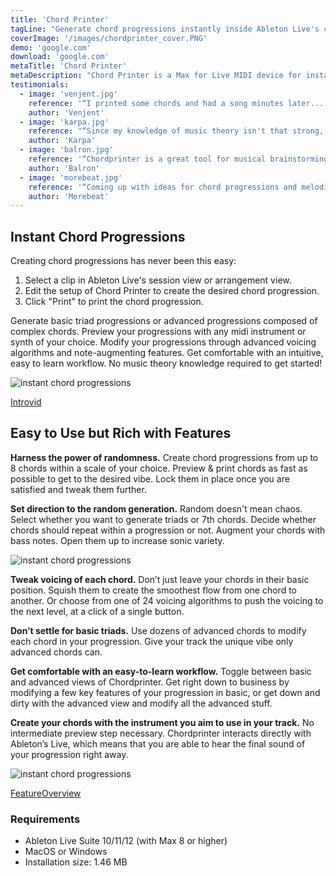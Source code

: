 ```yaml
---
title: 'Chord Printer'
tagLine: "Generate chord progressions instantly inside Ableton Live's clips. Create loops that vibe with this Max for Live device!"
coverImage: '/images/chordprinter_cover.PNG'
demo: 'google.com'
download: 'google.com'
metaTitle: 'Chord Printer'
metaDescription: "Chord Printer is a Max for Live MIDI device for instant generation of chord progressions. Get inspired or create a chord progression outright directly inside Ableton Live's clips."
testimonials:
  - image: 'venjent.jpg'
    reference: '“I printed some chords and had a song minutes later... This thing is magical! Chord Printer is a simple yet hugely inspiring tool for songwriters of all styles. Thank you for the Printer Jams!”'
    author: 'Venjent'
  - image: 'karpa.jpg'
    reference: "“Since my knowledge of music theory isn't that strong, the Chord Printer plugin was a game-changer for me. It simplifies chord creation, making music production much more accessible and enjoyable.”"
    author: 'Karpa'
  - image: 'balron.jpg'
    reference: '“Chordprinter is a great tool for musical brainstorming in Ableton Live. I especially enjoy its rapid workflow and educational value. It could be the second best thing after actually learning the music theory.”'
    author: 'Balron'
  - image: 'morebeat.jpg'
    reference: '“Coming up with ideas for chord progressions and melodies always felt like a chore. Chordprinter sped up the whole process substantialy and even made it fun.”'
    author: 'Morebeat'
---
```


## Instant Chord Progressions

Creating chord progressions has never been this easy:

1. Select a clip in Ableton Live's session view or arrangement view.
2. Edit the setup of Chord Printer to create the desired chord progression.
3. Click "Print" to print the chord progression.

Generate basic triad progressions or advanced progressions composed of complex chords. Preview your progressions with any midi instrument or synth of your choice. Modify your progressions through advanced voicing algorithms and note-augmenting features. Get comfortable with an intuitive, easy to learn workflow. No music theory knowledge required to get started!

![instant chord progressions](/images/chordprinter_1.gif 'one click chord progressions')

<!-- short video demonstrating -->

[Introvid](https://www.youtube.com/watch?v=MvqlpIFCzqE)

## Easy to Use but Rich with Features

**Harness the power of randomness.** Create chord progressions from up to 8 chords within a scale of your choice. Preview & print chords as fast as possible to get to the desired vibe. Lock them in place once you are satisfied and tweak them further.

**Set direction to the random generation.** Random doesn't mean chaos. Select whether you want to generate triads or 7th chords. Decide whether chords should repeat within a progression or not. Augment your chords with bass notes. Open them up to increase sonic variety.

![instant chord progressions](/images/chordprinter_2.gif 'one click chord progressions')

**Tweak voicing of each chord.** Don’t just leave your chords in their basic position. Squish them to create the smoothest flow from one chord to another. Or choose from one of 24 voicing algorithms to push the voicing to the next level, at a click of a single button.

**Don’t settle for basic triads.** Use dozens of advanced chords to modify each chord in your progression. Give your track the unique vibe only advanced chords can.

**Get comfortable with an easy-to-learn workflow.** Toggle between basic and advanced views of Chordprinter. Get right down to business by modifying a few key features of your progression in basic, or get down and dirty with the advanced view and modify all the advanced stuff.

**Create your chords with the instrument you aim to use in your track.** No intermediate preview step necessary. Chordprinter interacts directly with Ableton’s Live, which means that you are able to hear the final sound of your progression right away.

![instant chord progressions](/images/chordprinter_3.gif 'one click chord progressions')

[FeatureOverview](https://www.youtube.com/watch?v=rIrNIzy6U_g)

### Requirements

- Ableton Live Suite 10/11/12 (with Max 8 or higher)
- MacOS or Windows
- Installation size: 1.46 MB
